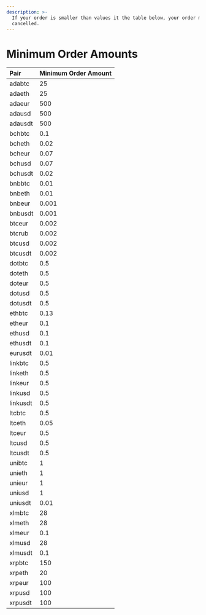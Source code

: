 ```yaml
---
description: >-
  If your order is smaller than values it the table below, your order may be
  cancelled.
---
```


# Minimum Order Amounts



| Pair | Minimum Order Amount |
| :--- | :--- |
| adabtc | 25 |
| adaeth | 25 |
| adaeur | 500 |
| adausd | 500 |
| adausdt | 500 |
| bchbtc | 0.1 |
| bcheth | 0.02 |
| bcheur | 0.07 |
| bchusd | 0.07 |
| bchusdt | 0.02 |
| bnbbtc | 0.01 |
| bnbeth | 0.01 |
| bnbeur | 0.001 |
| bnbusdt | 0.001 |
| btceur | 0.002 |
| btcrub | 0.002 |
| btcusd | 0.002 |
| btcusdt | 0.002 |
| dotbtc | 0.5 |
| doteth | 0.5 |
| doteur | 0.5 |
| dotusd | 0.5 |
| dotusdt | 0.5 |
| ethbtc | 0.13 |
| etheur | 0.1 |
| ethusd | 0.1 |
| ethusdt | 0.1 |
| eurusdt | 0.01 |
| linkbtc | 0.5 |
| linketh | 0.5 |
| linkeur | 0.5 |
| linkusd | 0.5 |
| linkusdt | 0.5 |
| ltcbtc | 0.5 |
| ltceth | 0.05 |
| ltceur | 0.5 |
| ltcusd | 0.5 |
| ltcusdt | 0.5 |
| unibtc | 1 |
| unieth | 1 |
| unieur | 1 |
| uniusd | 1 |
| uniusdt | 0.01 |
| xlmbtc | 28 |
| xlmeth | 28 |
| xlmeur | 0.1 |
| xlmusd | 28 |
| xlmusdt | 0.1 |
| xrpbtc | 150 |
| xrpeth | 20 |
| xrpeur | 100 |
| xrpusd | 100 |
| xrpusdt | 100 |


